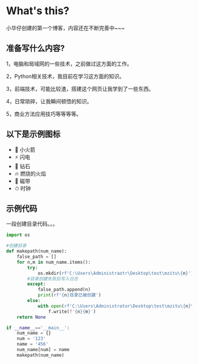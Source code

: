 # What's this?

小华仔创建的第一个博客，内容还在不断完善中~~~

## 准备写什么内容?

1，电脑和局域网的一些技术，之前做过这方面的工作。

2，Python相关技术，我目前在学习这方面的知识。

3，前端技术，可能比较渣，搭建这个网页让我学到了一些东西。

4，日常琐碎，让我瞬间顿悟的知识。

5，商业方法应用技巧等等等等。

## 以下是示例图标

- 🚀 小火箭
- ⚡️️ 闪电
- 💎 钻石
- 🔥 燃烧的火焰
- 📼 磁带
- ⏱ 时钟

## 示例代码

一段创建目录代码。。。

```python
import os

#创建目录
def makepath(num_name):
    false_path = []
    for n,m in num_name.items():
        try:
            os.mkdir(rf'C:\Users\Administraotr\Desktop\test\mzitu\{n}')
        #目录创建失败后写入日志
        except:
            false_path.append(n)
            print(rf'{n}目录已被创建')
        else:
            with open(rf'C:\Users\Administrator\Desktop\test\mzitu\{n}\{m}.txt','w') as f:
                f.write(f'{n}{m}')
    return None

if __name__=='__main__':
    num_name = {}
    num = '123'
    name = '456'
	num_name[num] = name
    makepath(num_name)
```



